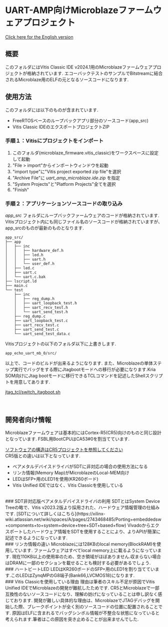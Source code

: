 # UART-AMP向けMicroblazeファームウェアプロジェクト
[Click here for the English version]()
## 概要
このフォルダにはVitis Classic IDE v2024.1用のMicroblazeファームウェアプロジェクトが格納されています.
エコーバックテストのサンプルでBitstreamに結合されるMicroblaze用のELFの元となるソースコードになります.

## 使用方法
このフォルダには以下のものが含まれています.
* FreeRTOSベースのループバックアプリ部分のソースコード(app_src)
* Vitis Classic IDEのエクスポートプロジェクトZIP

### 手順１：Vitisにプロジェクトをインポート
1. このフォルダ(microblaze_firmware.vitis_classic)をワークスペースに設定して起動
1. "File > import"からインポートウィンドウを起動
1. "import type"に"Vitis project exported zip file"を選択
1. "Archive File"に _uart_amp_microblaze.ide.zip_ を指定
1. "System Projects"と"Platform Projects"全てを選択
1. "Finish"

### 手順２：アプリケーションソースコードの取り込み
_app_src_ フォルダにループバックファームウェアのコードが格納されています.
Vitisプロジェクト内にも同じファイル名のソースコードが格納されていますが、app_srcのものが最新のものとなります.
```
app_src/
├── app
│   ├── inc
│   │   ├── hardware_def.h
│   │   ├── led.h
│   │   ├── uart.h
│   │   └── user_def.h
│   ├── led.c
│   ├── uart.c
│   └── uart.c.bak
├── lscript.ld
├── main.c
└── test
    ├── inc
    │   ├── reg_dump.h
    │   ├── uart_loopback_test.h
    │   ├── uart_recv_test.h
    │   └── uart_send_test.h
    ├── reg_dump.c
    ├── uart_loopback_test.c
    ├── uart_recv_test.c
    ├── uart_send_test.c
    └── uart_send_test_data.c
```
Vitisプロジェクトの以下のフォルダ以下に上書きします.
```
app_echo_uart_mb_0/src/
```
以上で、コードのビルドが出来るようになります.
また、Microblazeの単体ステップ実行でバッグをする際にJtagbootモードへの移行が必要になります.Kria SOM向けにJtag bootモードに移行できるTCLコマンドを記述したShellスクリプトを用意してあります.  

[jtag_tcl/switch_jtagboot.sh]()
<br><br><br>
## 開発者向け情報
Microblazeファームウェアは基本的にはCortex-R5(CR5)向けのものと同じ設計となっています.
FSBL用BootCPUはCA53#0を割当てています.

[ソフトウェアの構造はCR5プロジェクトを参照してください]()
<br>
CR5版との違いは以下となっています.
* ベアメタルデバイスドライバがSDTに非対応の場合の使用方法になる
* リンカ情報(Memory Map)がMicroblazeのLocal-MEM向け
* LEDはSFP+用のLED1を使用(KR260ボード)
* Vitis Unified IDEではなく、Vitis Classicを使用している
<br>
### SDT非対応版ベアメタルデバイスドライバの利用
SDTとはSystem Device Treeの略で、Vitis v2023.2版より採用された、ハードウェア情報管理の仕組みです.
[SDTについて詳しくはこちら](https://xilinx-wiki.atlassian.net/wiki/spaces/A/pages/2743468485/Porting+embeddedsw+components+to+system+device+tree+SDT+based+flow)
Vivadoからエクスポートしたハードウェア情報をSDTを使用することにより、よりAPIが簡潔に記述できるようになっています.
<br>
### リンカ情報の違い
Microblazeには128KBのlocal memory(BlockRAM)を使用しています.
ファームウェアはすべてlocal memory上に載るようになっています.
現在110KB以上の使用率のため、空き領域がほぼありません.収まらない場合はDRAMに一部のセクションを載せることも検討する必要があるでしょう.
<br>
### ハートビートLED
LEDはKR260ボードのSFP+用のLED1を割り当てています.このLEDはZynqMPのG8端子(Bank66,LVCMOS18)になります.
<br>
### Vitis Classicを使用している理由
理由は筆者のスキル不足が原因でVitis Unified IDEでMicroblazeの開発が難航したためです.
CR5とMicroblazeで一部互換性のないソースコードになり、理解の妨げになっていることは申し訳なく感じております.
開発が難しい具体的な理由は、MicroblazeでJTAGデバッグを開始した際、ブレークポイントが全く別のソースコードの位置に配置されることです.
原因はELFに含まれるでバッグシンボル情報が不整合な状態になっていると考えられます.筆者はこの原因を突き止めることが出来ませんでした.

